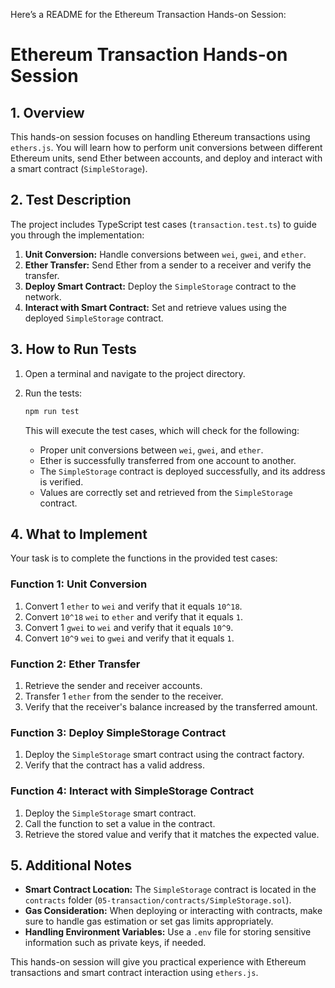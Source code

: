 Here’s a README for the Ethereum Transaction Hands-on Session:

# Ethereum Transaction Hands-on Session

## 1. Overview

This hands-on session focuses on handling Ethereum transactions using `ethers.js`. You will learn how to perform unit conversions between different Ethereum units, send Ether between accounts, and deploy and interact with a smart contract (`SimpleStorage`).

## 2. Test Description

The project includes TypeScript test cases (`transaction.test.ts`) to guide you through the implementation:

1. **Unit Conversion:** Handle conversions between `wei`, `gwei`, and `ether`.
2. **Ether Transfer:** Send Ether from a sender to a receiver and verify the transfer.
3. **Deploy Smart Contract:** Deploy the `SimpleStorage` contract to the network.
4. **Interact with Smart Contract:** Set and retrieve values using the deployed `SimpleStorage` contract.

## 3. How to Run Tests

1. Open a terminal and navigate to the project directory.

2. Run the tests:
   ```bash
   npm run test
   ```
   This will execute the test cases, which will check for the following:
   - Proper unit conversions between `wei`, `gwei`, and `ether`.
   - Ether is successfully transferred from one account to another.
   - The `SimpleStorage` contract is deployed successfully, and its address is verified.
   - Values are correctly set and retrieved from the `SimpleStorage` contract.

## 4. What to Implement

Your task is to complete the functions in the provided test cases:

### Function 1: Unit Conversion

1. Convert 1 `ether` to `wei` and verify that it equals `10^18`.
2. Convert `10^18` `wei` to `ether` and verify that it equals `1`.
3. Convert 1 `gwei` to `wei` and verify that it equals `10^9`.
4. Convert `10^9` `wei` to `gwei` and verify that it equals `1`.

### Function 2: Ether Transfer

1. Retrieve the sender and receiver accounts.
2. Transfer 1 `ether` from the sender to the receiver.
3. Verify that the receiver's balance increased by the transferred amount.

### Function 3: Deploy SimpleStorage Contract

1. Deploy the `SimpleStorage` smart contract using the contract factory.
2. Verify that the contract has a valid address.

### Function 4: Interact with SimpleStorage Contract

1. Deploy the `SimpleStorage` smart contract.
2. Call the function to set a value in the contract.
3. Retrieve the stored value and verify that it matches the expected value.

## 5. Additional Notes

- **Smart Contract Location:** The `SimpleStorage` contract is located in the `contracts` folder (`05-transaction/contracts/SimpleStorage.sol`).
- **Gas Consideration:** When deploying or interacting with contracts, make sure to handle gas estimation or set gas limits appropriately.
- **Handling Environment Variables:** Use a `.env` file for storing sensitive information such as private keys, if needed.

This hands-on session will give you practical experience with Ethereum transactions and smart contract interaction using `ethers.js`.
